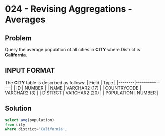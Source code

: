 # 024 - Revising Aggregations - Averages
## Problem

Query the average population of all cities in **CITY** where District is **California**.

## INPUT FORMAT

The **CITY** table is described as follows:
| Field	 | Type          |
|--------|---------------|
| ID	   | NUMBER        |
| NAME	 | VARCHAR2 (17) |
| COUNTRYCODE	 | VARCHAR2 (3)  |
| DISTRICT	 | VARCHAR2 (20)         |
| POPULATION | NUMBER        |

## Solution
```sql
select avg(population)
from city
where district='California';
```
